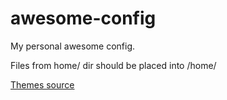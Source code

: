 # awesome-config

My personal awesome config. 

Files from home/ dir should be placed into /home/<user>

[Themes source](https://github.com/lcpz/awesome-copycats)